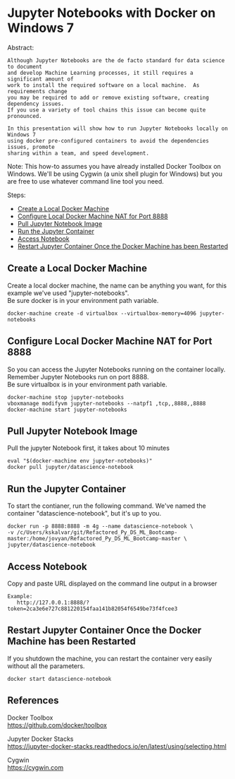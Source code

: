 Jupyter Notebooks with Docker on Windows 7  
==========================================
Abstract:
```
Although Jupyter Notebooks are the de facto standard for data science to document
and develop Machine Learning processes, it still requires a significant amount of
work to install the required software on a local machine.  As requirements change
you may be required to add or remove existing software, creating dependency issues.
If you use a variety of tool chains this issue can become quite pronounced.  

In this presentation will show how to run Jupyter Notebooks locally on Windows 7
using docker pre-configured containers to avoid the dependencies issues, promote
sharing within a team, and speed development.
```
Note: This how-to assumes you have already installed Docker Toolbox on Windows.
We'll be using Cygwin (a unix shell plugin for Windows) but you are free to use whatever
command line tool you need.
 
Steps:  
* [Create a Local Docker Machine](#create-a-local-docker-machine)  
* [Configure Local Docker Machine NAT for Port 8888](#configure-local-docker-machine-nat-for-port-8888)  
* [Pull Jupyter Notebook Image](#pull-jupyter-notebook-image)  
* [Run the Jupyter Container](#run-the-jupyter-container) 
* [Access Notebook](#access-notebook) 
* [Restart Jupyter Container Once the Docker Machine has been Restarted](#restart-jupyter-container-once-the-docker-machine-has-been-restarted) 


## Create a Local Docker Machine
Create a local docker machine, the name can be anything you want, for this example we've used "jupyter-notebooks".  
Be sure docker is in your environment path variable.
```
docker-machine create -d virtualbox --virtualbox-memory=4096 jupyter-notebooks
```

## Configure Local Docker Machine NAT for Port 8888
So you can access the Jupyter Notebooks running on the container locally. Remember Jupyter Notebooks run on port 8888.    
Be sure virtualbox is in your environment path variable.
```
docker-machine stop jupyter-notebooks
vboxmanage modifyvm jupyter-notebooks --natpf1 ,tcp,,8888,,8888
docker-machine start jupyter-notebooks
```

## Pull Jupyter Notebook Image
Pull the jupyter Notebook first, it takes about 10 minutes
```
eval "$(docker-machine env jupyter-notebooks)"
docker pull jupyter/datascience-notebook
```

## Run the Jupyter Container
To start the contianer, run the following command.  We've named the container "datascience-notebook", but it's up to you.
```
docker run -p 8888:8888 -m 4g --name datascience-notebook \
-v /c/Users/kskalvar/git/Refactored_Py_DS_ML_Bootcamp-master:/home/jovyan/Refactored_Py_DS_ML_Bootcamp-master \
jupyter/datascience-notebook
```

## Access Notebook
Copy and paste URL displayed on the command line output in a browser
```
Example:
   http://127.0.0.1:8888/?token=2ca3e6e727c881220154faa141b82054f6549be73f4fcee3
```

## Restart Jupyter Container Once the Docker Machine has been Restarted
If you shutdown the machine, you can restart the container very easily without all the parameters.
```
docker start datascience-notebook
```

## References
Docker Toolbox  
https://github.com/docker/toolbox  

Jupyter Docker Stacks  
https://jupyter-docker-stacks.readthedocs.io/en/latest/using/selecting.html  

Cygwin  
https://cygwin.com  
